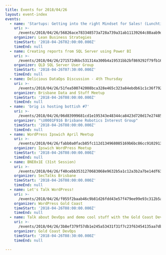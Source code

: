 ```yaml
---
title: Events for 2018/04/26
layout: event-index
events:
  - name: 'Startups: Getting into the right Mindset for Sales! (Lunchtime Session)'
    uri: >-
      /events/2018/04/26/56826ace783348573a728a739a31ab11139264c88aab9d265deb4738325a279b
    organizer: Lean Business Strategies
    timeStart: '2018-04-26T02:00:00.000Z'
    timeEnd: null
  - name: Creating reports from SQL Server using Power BI
    uri: >-
      /events/2018/04/26/271572d6bc531314a300b4a19531bb2bf869292f79fb16db3653a3f28c835b84
    organizer: QLD SQL Server User Group
    timeStart: '2018-04-26T07:30:00.000Z'
    timeEnd: null
  - name: Delicious DataOps Discussion - 4th Thursday
    uri: >-
      /events/2018/04/26/51fea500742008bca328e465c323a84ebdb61c1c36f792181c734b7c1234dd22
    organizer: Brisbane Data and Stuff Meetup
    timeStart: '2018-04-26T08:00:00.000Z'
    timeEnd: null
  - name: 'brig is hosting bottish #7'
    uri: >-
      /events/2018/04/26/06d83999681cd1e195343e48344ca8423d720d17e27485c8eff664f3a363edf2
    organizer: "\U0001F916 Brisbane Robotics Interest Group"
    timeStart: '2018-04-26T08:00:00.000Z'
    timeEnd: null
  - name: WordPress Ipswich April Meetup
    uri: >-
      /events/2018/04/26/fabb0a0facb85fc112d134968085169b6bc86cc910291348ee8a4cc2c7ba7c62
    organizer: Ipswich WordPress Meetup
    timeStart: '2018-04-26T08:00:00.000Z'
    timeEnd: null
  - name: BNE0x1E (31st Session)
    uri: >-
      /events/2018/04/26/f40cebb3531270683068e9632b5a1c12a3b2a7be14df63b41a491b41cc5e806f
    organizer: SecTalks Brisbane
    timeStart: '2018-04-26T08:00:00.000Z'
    timeEnd: null
  - name: Let's Talk WordPress!
    uri: >-
      /events/2018/04/26/f055f2baab46c9b81d26fdd43e57f479ee99e93c312b5aff7ff1990ce73a3a07
    organizer: WordPress Gold Coast
    timeStart: '2018-04-26T08:00:00.000Z'
    timeEnd: null
  - name: Talk about DevOps and demo cool stuff with the Gold Coast DevOps Meetup!
    uri: >-
      /events/2018/04/26/3b8ef379f57db1e245a53431f31f7c23f63454135aa7dbeaf4e6b2fe4a75f565
    organizer: Gold Coast DevOps
    timeStart: '2018-04-26T08:30:00.000Z'
    timeEnd: null

---
```

